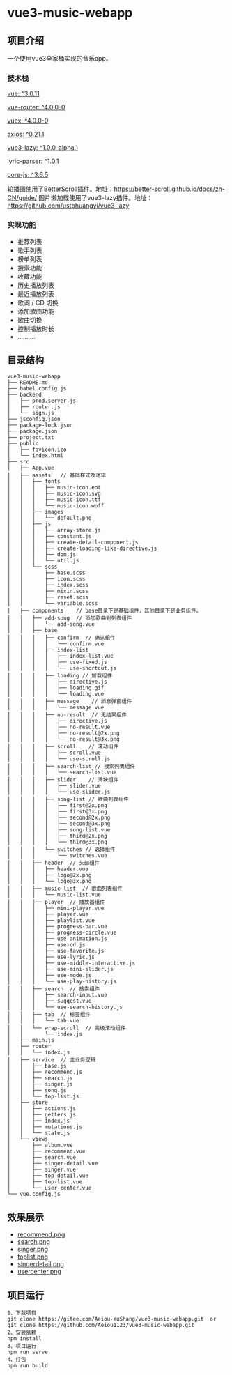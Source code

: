 # vue3-music-webapp

## 项目介绍

一个使用vue3全家桶实现的音乐app。



### 技术栈

[vue: ^3.0.11 ](https://img.shields.io/badge/vue-^3.0.11-green) 

 [vue-router: ^4.0.0-0 ](https://img.shields.io/badge/vue--router-^4.0.0--0-yellow)        

[vuex: ^4.0.0-0 ](https://img.shields.io/badge/vuex-^4.0.0--0-yellow)        

 [axios: ^0.21.1 ](https://img.shields.io/badge/axios-^0.21.1-yellow)

[vue3-lazy: ^1.0.0-alpha.1 ](https://img.shields.io/badge/vue3--lazy-^1.0.0--alpha.1-yellow)

[lyric-parser: ^1.0.1 ](https://img.shields.io/badge/lyric--parser-^1.0.1-yellow)

[core-js: ^3.6.5 ](https://img.shields.io/badge/core--js-^3.6.5-yellow)

轮播图使用了BetterScroll插件。地址：https://better-scroll.github.io/docs/zh-CN/guide/     图片懒加载使用了vue3-lazy插件。地址：https://github.com/ustbhuangyi/vue3-lazy


### 实现功能

- 推荐列表
- 歌手列表
- 榜单列表
- 搜索功能
- 收藏功能
- 历史播放列表
- 最近播放列表
- 歌词 / CD 切换
- 添加歌曲功能
- 歌曲切换
- 控制播放时长
- ..........



## 目录结构

```
vue3-music-webapp
├── README.md
├── babel.config.js
├── backend
│   ├── prod.server.js
│   ├── router.js
│   └── sign.js
├── jsconfig.json
├── package-lock.json
├── package.json
├── project.txt
├── public
│   ├── favicon.ico
│   └── index.html
├── src
│   ├── App.vue
│   ├── assets   // 基础样式及逻辑
│   │   ├── fonts
│   │   │   ├── music-icon.eot
│   │   │   ├── music-icon.svg
│   │   │   ├── music-icon.ttf
│   │   │   └── music-icon.woff
│   │   ├── images
│   │   │   └── default.png
│   │   ├── js
│   │   │   ├── array-store.js
│   │   │   ├── constant.js
│   │   │   ├── create-detail-component.js
│   │   │   ├── create-loading-like-directive.js
│   │   │   ├── dom.js
│   │   │   └── util.js
│   │   └── scss
│   │       ├── base.scss
│   │       ├── icon.scss
│   │       ├── index.scss
│   │       ├── mixin.scss
│   │       ├── reset.scss
│   │       └── variable.scss
│   ├── components    // base目录下是基础组件，其他目录下是业务组件。
│   │   ├── add-song  // 添加歌曲到列表组件
│   │   │   └── add-song.vue
│   │   ├── base  
│   │   │   ├── confirm  // 确认组件
│   │   │   │   └── confirm.vue
│   │   │   ├── index-list
│   │   │   │   ├── index-list.vue
│   │   │   │   ├── use-fixed.js
│   │   │   │   └── use-shortcut.js
│   │   │   ├── loading // 加载组件
│   │   │   │   ├── directive.js
│   │   │   │   ├── loading.gif
│   │   │   │   └── loading.vue
│   │   │   ├── message    // 消息弹窗组件
│   │   │   │   └── message.vue
│   │   │   ├── no-result  // 无结果组件
│   │   │   │   ├── directive.js
│   │   │   │   ├── no-result.vue
│   │   │   │   ├── no-result@2x.png
│   │   │   │   └── no-result@3x.png
│   │   │   ├── scroll    // 滚动组件
│   │   │   │   ├── scroll.vue
│   │   │   │   └── use-scroll.js
│   │   │   ├── search-list // 搜索列表组件
│   │   │   │   └── search-list.vue
│   │   │   ├── slider    // 滑块组件
│   │   │   │   ├── slider.vue
│   │   │   │   └── use-slider.js
│   │   │   ├── song-list // 歌曲列表组件
│   │   │   │   ├── first@2x.png
│   │   │   │   ├── first@3x.png
│   │   │   │   ├── second@2x.png
│   │   │   │   ├── second@3x.png
│   │   │   │   ├── song-list.vue
│   │   │   │   ├── third@2x.png
│   │   │   │   └── third@3x.png
│   │   │   └── switches // 选择组件
│   │   │       └── switches.vue
│   │   ├── header  // 头部组件
│   │   │   ├── header.vue
│   │   │   ├── logo@2x.png
│   │   │   └── logo@3x.png
│   │   ├── music-list  // 歌曲列表组件
│   │   │   └── music-list.vue
│   │   ├── player  // 播放器组件
│   │   │   ├── mini-player.vue
│   │   │   ├── player.vue
│   │   │   ├── playlist.vue
│   │   │   ├── progress-bar.vue
│   │   │   ├── progress-circle.vue
│   │   │   ├── use-animation.js
│   │   │   ├── use-cd.js
│   │   │   ├── use-favorite.js
│   │   │   ├── use-lyric.js
│   │   │   ├── use-middle-interactive.js
│   │   │   ├── use-mini-slider.js
│   │   │   ├── use-mode.js
│   │   │   └── use-play-history.js
│   │   ├── search  // 搜索组件
│   │   │   ├── search-input.vue
│   │   │   ├── suggest.vue
│   │   │   └── use-search-history.js
│   │   ├── tab  // 标签组件
│   │   │   └── tab.vue
│   │   └── wrap-scroll  // 高级滚动组件
│   │       └── index.js
│   ├── main.js
│   ├── router
│   │   └── index.js
│   ├── service  // 主业务逻辑
│   │   ├── base.js
│   │   ├── recommend.js
│   │   ├── search.js
│   │   ├── singer.js
│   │   ├── song.js
│   │   └── top-list.js
│   ├── store
│   │   ├── actions.js
│   │   ├── getters.js
│   │   ├── index.js
│   │   ├── mutations.js
│   │   └── state.js
│   └── views
│       ├── album.vue
│       ├── recommend.vue
│       ├── search.vue
│       ├── singer-detail.vue
│       ├── singer.vue
│       ├── top-detail.vue
│       ├── top-list.vue
│       └── user-center.vue
└── vue.config.js
```



## 效果展示

- [recommend.png](https://postimg.cc/87TLV5Vy)
- [search.png](https://postimg.cc/v1kzMshc)
- [singer.png](https://postimg.cc/Xp4gnxfc)
- [toplist.png](https://postimg.cc/ZvZ6KKdK)
- [singerdetail.png](https://postimg.cc/0MC0SwxJ)
- [usercenter.png](https://postimg.cc/56rq81cp)



## 项目运行

```
1、下载项目
git clone https://gitee.com/Aeiou-YuShang/vue3-music-webapp.git  or  git clone https://github.com/Aeiou1123/vue3-music-webapp.git
2、安装依赖
npm install
3、项目运行
npm run serve
4、打包
npm run build
```

